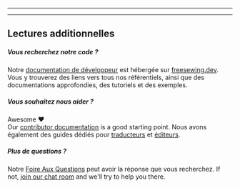 - - -
- - -

## Lectures additionnelles

##### Vous recherchez notre code ?

Notre [documentation de développeur](https://freesewing.dev) est hébergée sur [freesewing.dev](https://freesewing.dev). Vous y trouverez des liens vers tous nos référentiels, ainsi que des documentations approfondies, des tutoriels et des exemples.

##### Vous souhaitez nous aider ?

Awesome ❤️   
Our [contributor documentation](https://freesewing.dev/guides/contributor/) is a good starting point. Nous avons également des guides dédiés pour [traducteurs](https://freesewing.dev/guides/contributor/) et [éditeurs](https://freesewing.dev/guides/editor/).

##### Plus de questions ?

Notre [Foire Aux Questions](/docs/about/faq/) peut avoir la réponse que vous recherchez. If not, [join our chat room](https://chat.freesewing.org/) and we'll try to help you there.
